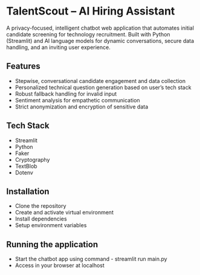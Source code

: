 # TalentScout – AI Hiring Assistant

A privacy-focused, intelligent chatbot web application that automates initial candidate screening for technology recruitment. Built with Python (Streamlit) and AI language models for dynamic conversations, secure data handling, and an inviting user experience.

## Features

- Stepwise, conversational candidate engagement and data collection
- Personalized technical question generation based on user’s tech stack
- Robust fallback handling for invalid input
- Sentiment analysis for empathetic communication
- Strict anonymization and encryption of sensitive data

## Tech Stack

- Streamlit
- Python
- Faker
- Cryptography
- TextBlob
- Dotenv

## Installation

- Clone the repository
- Create and activate virtual environment
- Install dependencies
- Setup environment variables

## Running the application

- Start the chatbot app using command - streamlit run main.py
- Access in your browser at localhost

